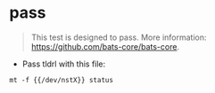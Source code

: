 # pass

> This test is designed to pass.
> More information: <https://github.com/bats-core/bats-core>.

- Pass tldrl with this file:

`mt -f {{/dev/nstX}} status`
